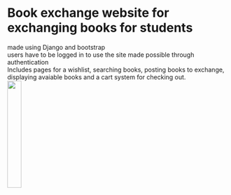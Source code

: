# Book exchange website for exchanging books for students
<div>
made using Django and bootstrap
</div>
<div>
users have to be logged in to use the site made possible through authentication
</div>
<div>
Includes pages for a wishlist, searching books, posting books to exchange, displaying avaiable books and a cart system for checking out.
</div>

<img src="" width="25%" height="25%" />
